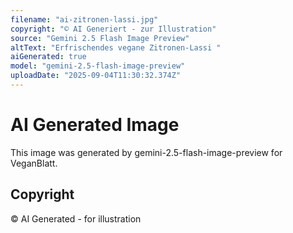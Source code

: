 ```yaml
---
filename: "ai-zitronen-lassi.jpg"
copyright: "© AI Generiert - zur Illustration"
source: "Gemini 2.5 Flash Image Preview"
altText: "Erfrischendes vegane Zitronen-Lassi "
aiGenerated: true
model: "gemini-2.5-flash-image-preview"
uploadDate: "2025-09-04T11:30:32.374Z"
---
```


# AI Generated Image

This image was generated by gemini-2.5-flash-image-preview for VeganBlatt.

## Copyright
© AI Generated - for illustration
